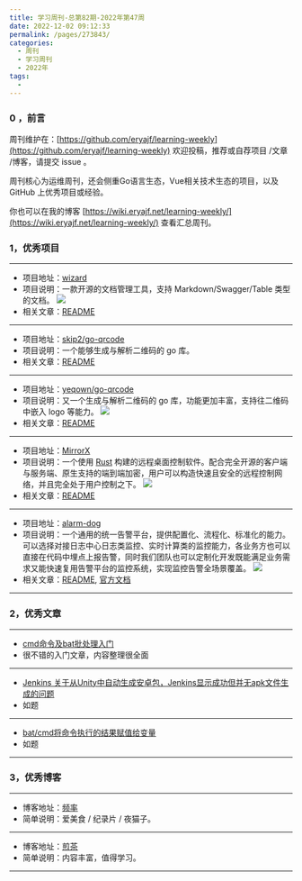 ```yaml
---
title: 学习周刊-总第82期-2022年第47周
date: 2022-12-02 09:12:33
permalink: /pages/273843/
categories:
  - 周刊
  - 学习周刊
  - 2022年
tags:
  -
---
```




### 0 ，前言

周刊维护在：[https://github.com/eryajf/learning-weekly](https://github.com/eryajf/learning-weekly)  欢迎投稿，推荐或自荐项目 /文章 /博客，请提交 issue 。

周刊核心为运维周刊，还会侧重Go语言生态，Vue相关技术生态的项目，以及 GitHub 上优秀项目或经验。

你也可以在我的博客 [https://wiki.eryajf.net/learning-weekly/](https://wiki.eryajf.net/learning-weekly/) 查看汇总周刊。


### 1，优秀项目


---

- 项目地址：[wizard](https://github.com/mylxsw/wizard)
- 项目说明：一款开源的文档管理工具，支持 Markdown/Swagger/Table 类型的文档。
  ![](http://t.eryajf.net/imgs/2022/11/2b70641563dfa690.gif)
- 相关文章：[README](https://github.com/mylxsw/wizard#readme)

---

- 项目地址：[skip2/go-qrcode](https://github.com/skip2/go-qrcode)
- 项目说明：一个能够生成与解析二维码的 go 库。
- 相关文章：[README](https://github.com/skip2/go-qrcode#readme)

---

- 项目地址：[yeqown/go-qrcode](https://github.com/yeqown/go-qrcode)
- 项目说明：又一个生成与解析二维码的 go 库，功能更加丰富，支持往二维码中嵌入 logo 等能力。
  ![](http://t.eryajf.net/imgs/2022/12/b138d0e7f840ee16.png)
- 相关文章：[README](https://github.com/yeqown/go-qrcode#readme)

---


- 项目地址：[MirrorX](https://github.com/MirrorX-Desktop/MirrorX)
- 项目说明：一个使用 [Rust](https://github.com/rust-lang/rust) 构建的远程桌面控制软件。配合完全开源的客户端与服务端、原生支持的端到端加密，用户可以构造快速且安全的远程控制网络，并且完全处于用户控制之下。
  ![](http://t.eryajf.net/imgs/2022/11/3f15489665581fa6.png)
- 相关文章：[README](https://github.com/MirrorX-Desktop/MirrorX/blob/master/README_CN.md)

---

- 项目地址：[alarm-dog](https://github.com/tal-tech/alarm-dog)
- 项目说明：一个通用的统一告警平台，提供配置化、流程化、标准化的能力。可以选择对接日志中心日志类监控、实时计算类的监控能力，各业务方也可以直接在代码中埋点上报告警，同时我们团队也可以定制化开发既能满足业务需求又能快速复用告警平台的监控系统，实现监控告警全场景覆盖。
  ![](http://t.eryajf.net/imgs/2022/11/cd4095ae34e407b9.png)
- 相关文章：[README](https://github.com/tal-tech/alarm-dog#readme), [官方文档](https://www.yuque.com/tal-tech/alarm-dog)

---



### 2，优秀文章


---

- [cmd命令及bat批处理入门](https://www.cnblogs.com/wztshine/p/16295775.html)
- 很不错的入门文章，内容整理很全面

---

- [Jenkins 关于从Unity中自动生成安卓包，Jenkins显示成功但并无apk文件生成的问题](https://blog.csdn.net/ZNWhahaha/article/details/81324200)
- 如题

---

- [bat/cmd将命令执行的结果赋值给变量](https://www.cnblogs.com/zndxall/p/9188300.html)
- 如题

---


### 3，优秀博客


---

- 博客地址：[频率](https://pinlyu.com/)
- 简单说明：爱美食 / 纪录片 / 夜猫子。

---

- 博客地址：[煎茶](https://www.frytea.com/)
- 简单说明：内容丰富，值得学习。

---

